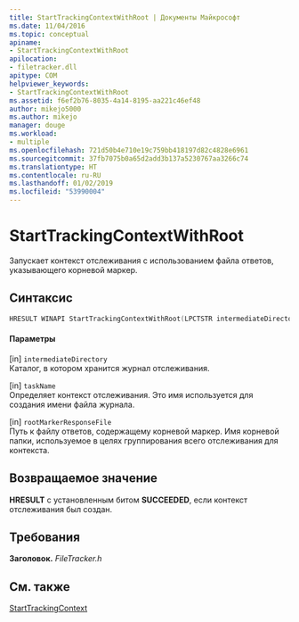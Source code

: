 ```yaml
---
title: StartTrackingContextWithRoot | Документы Майкрософт
ms.date: 11/04/2016
ms.topic: conceptual
apiname:
- StartTrackingContextWithRoot
apilocation:
- filetracker.dll
apitype: COM
helpviewer_keywords:
- StartTrackingContextWithRoot
ms.assetid: f6ef2b76-8035-4a14-8195-aa221c46ef48
author: mikejo5000
ms.author: mikejo
manager: douge
ms.workload:
- multiple
ms.openlocfilehash: 721d50b4e710e19c759bb418197d82c4828e6961
ms.sourcegitcommit: 37fb7075b0a65d2add3b137a5230767aa3266c74
ms.translationtype: HT
ms.contentlocale: ru-RU
ms.lasthandoff: 01/02/2019
ms.locfileid: "53990004"
---
```

# <a name="starttrackingcontextwithroot"></a>StartTrackingContextWithRoot
Запускает контекст отслеживания с использованием файла ответов, указывающего корневой маркер.  
  
## <a name="syntax"></a>Синтаксис  
  
```cpp 
HRESULT WINAPI StartTrackingContextWithRoot(LPCTSTR intermediateDirectory, LPCTSTR taskName, LPCTSTR rootMarkerResponseFile);  
```  
  
#### <a name="parameters"></a>Параметры  
 [in] `intermediateDirectory`  
 Каталог, в котором хранится журнал отслеживания.  
  
 [in] `taskName`  
 Определяет контекст отслеживания. Это имя используется для создания имени файла журнала.  
  
 [in] `rootMarkerResponseFile`  
 Путь к файлу ответов, содержащему корневой маркер. Имя корневой папки, используемое в целях группирования всего отслеживания для контекста.  
  
## <a name="return-value"></a>Возвращаемое значение  
 **HRESULT** с установленным битом **SUCCEEDED**, если контекст отслеживания был создан.  
  
## <a name="requirements"></a>Требования  
 **Заголовок.** *FileTracker.h*  
  
## <a name="see-also"></a>См. также  
 [StartTrackingContext](../msbuild/starttrackingcontext.md)